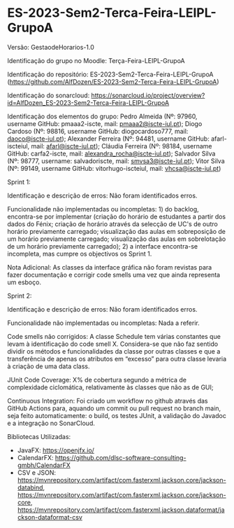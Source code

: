 # ES-2023-Sem2-Terca-Feira-LEIPL-GrupoA
Versão: GestaodeHorarios-1.0

Identificação do grupo no Moodle: Terça-Feira-LEIPL-GrupoA

Identificação do repositório: ES-2023-Sem2-Terca-Feira-LEIPL-GrupoA (https://github.com/AlfDozen/ES-2023-Sem2-Terca-Feira-LEIPL-GrupoA)

Identificação do sonarcloud: https://sonarcloud.io/project/overview?id=AlfDozen_ES-2023-Sem2-Terca-Feira-LEIPL-GrupoA

Identificação dos elementos do grupo: Pedro Almeida (Nº: 97960, username GitHub: pmaaa2-iscte, mail: pmaaa2@iscte-iul.pt); Diogo Cardoso (Nº: 98816, username GitHub: diogocardoso777, mail: daoco@iscte-iul.pt); Alexander Ferreira (Nº: 94481, username GitHub: afarl-iscteiul, mail: afarl@iscte-iul.pt); Cláudia Ferreira (Nº: 98184, username GitHub: carfa2-iscte, mail: alexandra_rocha@iscte-iul.pt); Salvador Silva (Nº: 98777, username: salvadoriscte, mail: smvsa3@iscte-iul.pt); Vitor Silva (Nº: 99149, username GitHub: vitorhugo-iscteiul, mail: vhcsa@iscte-iul.pt)

Sprint 1:

Identificação e descrição de erros: Não foram identificados erros.

Funcionalidade não implementadas ou incompletas: 1) do backlog, encontra-se por implementar (criação do horário de estudantes a partir dos dados do Fénix; criação de horário através da selecção de UC's de outro horário previamente carregado; visualização das aulas em sobreposição de um horário previamente carregado; visualização das aulas em sobrelotação de um horário previamente carregado); 2) a interface encontra-se incompleta, mas cumpre os objectivos os Sprint 1.

Nota Adicional: As classes da interface gráfica não foram revistas para fazer documentação e corrigir code smells uma vez que ainda representa um esboço.


Sprint 2:

Identificação e descrição de erros: Não foram identificados erros.

Funcionalidade não implementadas ou incompletas: Nada a referir.

Code smells não corrigidos: A classe Schedule tem várias constantes que levam à identificação do code smell X. Considera-se que não faz sentido dividir os métodos e funcionalidades da classe por outras classes e que a transferência de apenas os atributos em “excesso” para outra classe levaria à criação de uma data class.

JUnit Code Coverage: X% de cobertura segundo a métrica de complexidade ciclomática, relativamente às classes que não as de GUI;

Continuous Integration: Foi criado um workflow no github através das GitHub Actions para, aquando um commit ou pull request no branch main, seja feito automaticamente: o build, os testes JUnit, a validação do Javadoc e a integração no SonarCloud.

Bibliotecas Utilizadas:
- JavaFX: https://openjfx.io/
- CalendarFX: https://github.com/dlsc-software-consulting-gmbh/CalendarFX
- CSV e JSON: https://mvnrepository.com/artifact/com.fasterxml.jackson.core/jackson-databind, https://mvnrepository.com/artifact/com.fasterxml.jackson.core/jackson-core, https://mvnrepository.com/artifact/com.fasterxml.jackson.dataformat/jackson-dataformat-csv
